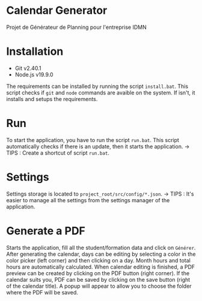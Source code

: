 # Calendar Generator
Projet de Générateur de Planning pour l'entreprise IDMN

# Installation
- Git v2.40.1
- Node.js v19.9.0

The requirements can be installed by running the script ``install.bat``.
This script checks if ``git`` and ``node`` commands are avaible on the system. If isn't, it installs and setups the requirements.

# Run
To start the application, you have to run the script ``run.bat``.
This script automatically checks if there is an update, then it starts the application.
-> TIPS : Create a shortcut of script ``run.bat``.

# Settings
Settings storage is located to ``project_root/src/config/*.json``.
-> TIPS : It's easier to manage all the settings from the settings manager of the application.

# Generate a PDF
Starts the application, fill all the student/formation data and click on ``Générer``.
After generating the calendar, days can be editing by selecting a color in the color picker (left corner) and then clicking on a day.
Month hours and total hours are automatically calculated.
When calendar editing is finished, a PDF preview can be created by clicking on the PDF button (right corner).
If the calendar suits you, PDF can be saved by clicking on the save button (right of the calendar title).
A popup will appear to allow you to choose the folder where the PDF will be saved.

